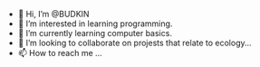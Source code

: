 - 👋 Hi, I’m @BUDKIN
- 👀 I’m interested in learning programming.
- 🌱 I’m currently learning computer basics.
- 💞️ I’m looking to collaborate on projests that relate to ecology...
- 📫 How to reach me ...

<!---
BUDKIN/BUDKIN is a ✨ special ✨ repository because its `README.md` (this file) appears on your GitHub profile.
You can click the Preview link to take a look at your changes.
--->

